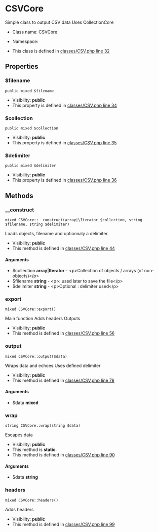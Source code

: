 CSVCore
===============

Simple class to output CSV data
Uses CollectionCore




* Class name: CSVCore
* Namespace: 

* This class is defined in [classes/CSV.php line 32](https://github.com/PrestaShop/PrestaShop/blob/1.6.1.1/classes/CSV.php#32)





Properties
----------


### $filename

    public mixed $filename





* Visibility: **public**
* This property is defined in [classes/CSV.php line 34](https://github.com/PrestaShop/PrestaShop/blob/1.6.1.1/classes/CSV.php#34)


### $collection

    public mixed $collection





* Visibility: **public**
* This property is defined in [classes/CSV.php line 35](https://github.com/PrestaShop/PrestaShop/blob/1.6.1.1/classes/CSV.php#35)


### $delimiter

    public mixed $delimiter





* Visibility: **public**
* This property is defined in [classes/CSV.php line 36](https://github.com/PrestaShop/PrestaShop/blob/1.6.1.1/classes/CSV.php#36)


Methods
-------


### __construct

    mixed CSVCore::__construct(array|\Iterator $collection, string $filename, string $delimiter)

Loads objects, filename and optionnaly a delimiter.



* Visibility: **public**
* This method is defined in [classes/CSV.php line 44](https://github.com/PrestaShop/PrestaShop/blob/1.6.1.1/classes/CSV.php#44)


#### Arguments
* $collection **array|Iterator** - &lt;p&gt;Collection of objects / arrays (of non-objects)&lt;/p&gt;
* $filename **string** - &lt;p&gt;: used later to save the file&lt;/p&gt;
* $delimiter **string** - &lt;p&gt;Optional : delimiter used&lt;/p&gt;



### export

    mixed CSVCore::export()

Main function
Adds headers
Outputs



* Visibility: **public**
* This method is defined in [classes/CSV.php line 56](https://github.com/PrestaShop/PrestaShop/blob/1.6.1.1/classes/CSV.php#56)




### output

    mixed CSVCore::output($data)

Wraps data and echoes
Uses defined delimiter



* Visibility: **public**
* This method is defined in [classes/CSV.php line 79](https://github.com/PrestaShop/PrestaShop/blob/1.6.1.1/classes/CSV.php#79)


#### Arguments
* $data **mixed**



### wrap

    string CSVCore::wrap(string $data)

Escapes data



* Visibility: **public**
* This method is **static**.
* This method is defined in [classes/CSV.php line 90](https://github.com/PrestaShop/PrestaShop/blob/1.6.1.1/classes/CSV.php#90)


#### Arguments
* $data **string**



### headers

    mixed CSVCore::headers()

Adds headers



* Visibility: **public**
* This method is defined in [classes/CSV.php line 99](https://github.com/PrestaShop/PrestaShop/blob/1.6.1.1/classes/CSV.php#99)



